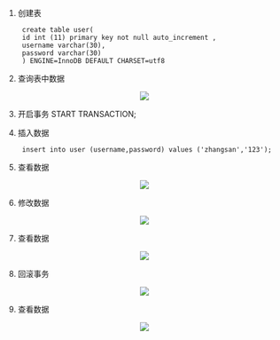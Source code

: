 1. 创建表

        create table user(
        id int (11) primary key not null auto_increment ,
        username varchar(30),
        password varchar(30)
        ) ENGINE=InnoDB DEFAULT CHARSET=utf8

2. 查询表中数据

<div align="center"><img src="https://cdn.jsdelivr.net/gh/lcekold/blogimage@main/database/104.png"></div>

3. 开启事务 START TRANSACTION;

4. 插入数据

        insert into user (username,password) values ('zhangsan','123');

5. 查看数据

<div align="center"><img src="https://cdn.jsdelivr.net/gh/lcekold/blogimage@main/database/105.png"></div>

6. 修改数据

<div align="center"><img src="https://cdn.jsdelivr.net/gh/lcekold/blogimage@main/database/106.png"></div>

7. 查看数据

<div align="center"><img src="https://cdn.jsdelivr.net/gh/lcekold/blogimage@main/database/107.png"></div>

8. 回滚事务

<div align="center"><img src="https://cdn.jsdelivr.net/gh/lcekold/blogimage@main/database/108.png"></div>

9. 查看数据

<div align="center"><img src="https://cdn.jsdelivr.net/gh/lcekold/blogimage@main/database/109.png"></div>

